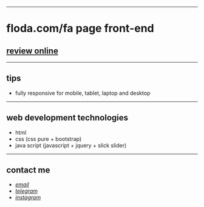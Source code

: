 
---

# floda.com/fa page front-end
## [review online](https://mohammad-zeynali.github.io/floda-shop/)

---
## tips

* fully responsive for mobile, tablet, laptop and desktop
---
## web development technologies
* html 
* css (css pure + bootstrap)
* java script (javascript + jquery + slick slider)
---
## contact me
* *[email](mailto:051.mhmdzynaly977@gmail.com)*
* *[telegram](https://t.me/zeynali2003/)*
* *[instagram](https://instagram.com/zeynali2003/)*

